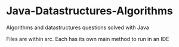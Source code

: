 # Java-Datastructures-Algorithms
Algorithms and datastructures questions solved with Java

Files are within src. Each has its own main method to run in an IDE
